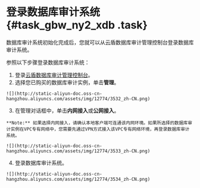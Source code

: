 # 登录数据库审计系统 {#task_gbw_ny2_xdb .task}

数据库审计系统初始化完成后，您就可以从云盾数据库审计管理控制台登录数据库审计系统。

参照以下步骤登录数据库审计系统：

1.   登录[云盾数据库审计管理控制台](https://yundun.console.aliyun.com/?p=dbaudit)。 
2.   选择您已购买的数据库审计实例，单击**管理**。 

    ![](http://static-aliyun-doc.oss-cn-hangzhou.aliyuncs.com/assets/img/12774/3532_zh-CN.png)

3.   在管理对话框中，单击**内网接入**或**公网接入**。 

    **Note:** 如果选择内网接入，请确认本地客户端可连通该内网环境。如果所选择的数据库审计实例在VPC专有网络中，您需要先通过VPN方式接入该VPC专有网络环境，再登录数据库审计系统。

    ![](http://static-aliyun-doc.oss-cn-hangzhou.aliyuncs.com/assets/img/12774/3533_zh-CN.png)

4.   登录数据库审计系统。 

    ![](http://static-aliyun-doc.oss-cn-hangzhou.aliyuncs.com/assets/img/12774/3534_zh-CN.png)


